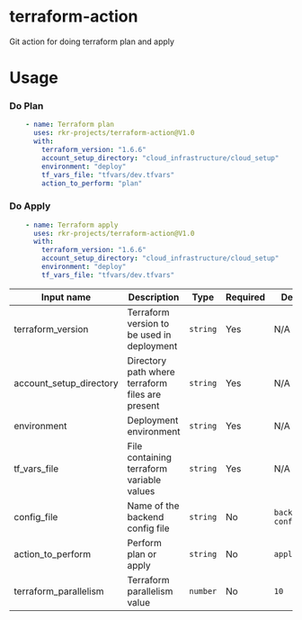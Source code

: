# terraform-action
Git action for doing terraform plan and apply
# Usage
### Do Plan
```yaml
    - name: Terraform plan
      uses: rkr-projects/terraform-action@V1.0
      with:
        terraform_version: "1.6.6"
        account_setup_directory: "cloud_infrastructure/cloud_setup"
        environment: "deploy"
        tf_vars_file: "tfvars/dev.tfvars"
        action_to_perform: "plan"
```
### Do Apply
```yaml
    - name: Terraform apply
      uses: rkr-projects/terraform-action@V1.0
      with:
        terraform_version: "1.6.6"
        account_setup_directory: "cloud_infrastructure/cloud_setup"
        environment: "deploy"
        tf_vars_file: "tfvars/dev.tfvars"
```

| Input name              | Description                                      | Type     | Required | Default              |
|-------------------------|--------------------------------------------------|----------|----------|----------------------|
| terraform_version       | Terraform version to be used in deployment       | `string` | Yes      | N/A                  |
| account_setup_directory | Directory path where terraform files are present | `string` | Yes      | N/A                  |
| environment             | Deployment environment                           | `string` | Yes      | N/A                  |
| tf_vars_file            | File containing terraform variable values        | `string` | Yes      | N/A                  |
| config_file             | Name of the backend config file                  | `string` | No       | `backend-config.hcl` |
| action_to_perform       | Perform plan or apply                            | `string` | No       | `apply`              |
| terraform_parallelism   | Terraform parallelism value                      | `number` | No       | `10`                 |
